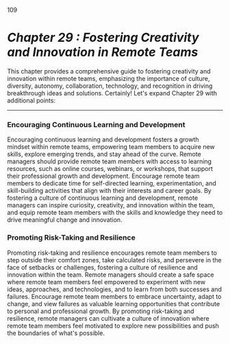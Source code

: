 109



# ***Chapter 29  : Fostering Creativity and Innovation in Remote Teams***


This chapter provides a comprehensive guide to fostering creativity and innovation within remote teams, emphasizing the importance of culture, diversity, autonomy, collaboration, technology, and recognition in driving breakthrough ideas and solutions.
Certainly! Let's expand Chapter 29 with additional points:

---

### **Encouraging Continuous Learning and Development**

Encouraging continuous learning and development fosters a growth mindset within remote teams, empowering team members to acquire new skills, explore emerging trends, and stay ahead of the curve. Remote managers should provide remote team members with access to learning resources, such as online courses, webinars, or workshops, that support their professional growth and development. Encourage remote team members to dedicate time for self-directed learning, experimentation, and skill-building activities that align with their interests and career goals. By fostering a culture of continuous learning and development, remote managers can inspire curiosity, creativity, and innovation within the team, and equip remote team members with the skills and knowledge they need to drive meaningful change and innovation.

### **Promoting Risk-Taking and Resilience**

Promoting risk-taking and resilience encourages remote team members to step outside their comfort zones, take calculated risks, and persevere in the face of setbacks or challenges, fostering a culture of resilience and innovation within the team. Remote managers should create a safe space where remote team members feel empowered to experiment with new ideas, approaches, and technologies, and to learn from both successes and failures. Encourage remote team members to embrace uncertainty, adapt to change, and view failures as valuable learning opportunities that contribute to personal and professional growth. By promoting risk-taking and resilience, remote managers can cultivate a culture of innovation where remote team members feel motivated to explore new possibilities and push the boundaries of what's possible.

